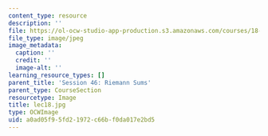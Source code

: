 ```yaml
---
content_type: resource
description: ''
file: https://ol-ocw-studio-app-production.s3.amazonaws.com/courses/18-01sc-single-variable-calculus-fall-2010/a0ad05f95fd21972c66bf0da017e2bd5_lec18.jpg
file_type: image/jpeg
image_metadata:
  caption: ''
  credit: ''
  image-alt: ''
learning_resource_types: []
parent_title: 'Session 46: Riemann Sums'
parent_type: CourseSection
resourcetype: Image
title: lec18.jpg
type: OCWImage
uid: a0ad05f9-5fd2-1972-c66b-f0da017e2bd5
---
```

